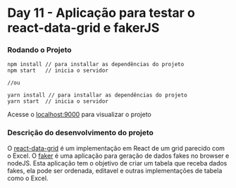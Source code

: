 # Day 11 - Aplicação para testar o react-data-grid e fakerJS

### Rodando o Projeto

```
npm install // para installar as dependências do projeto
npm start	// inicia o servidor

//ou

yarn install // para installar as dependências do projeto
yarn start	// inicia o servidor
```
Acesse o [localhost:9000](http://localhost:9000/) para visualizar o projeto

### Descrição do desenvolvimento do projeto

O [react-data-grid](http://adazzle.github.io/react-data-grid/) é um implementação em React de um grid parecido com o Excel.
O [faker](https://github.com/Marak/faker.js) é uma aplicação para geração de dados fakes no browser e nodeJS.
Esta aplicação tem o objetivo de criar um tabela que receba dados fakes, ela pode ser ordenada, editavel e outras implementações de tabela como o Excel.